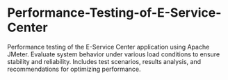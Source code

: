 # Performance-Testing-of-E-Service-Center
Performance testing of the E-Service Center application using Apache JMeter. Evaluate system behavior under various load conditions to ensure stability and reliability. Includes test scenarios, results analysis, and recommendations for optimizing performance.
